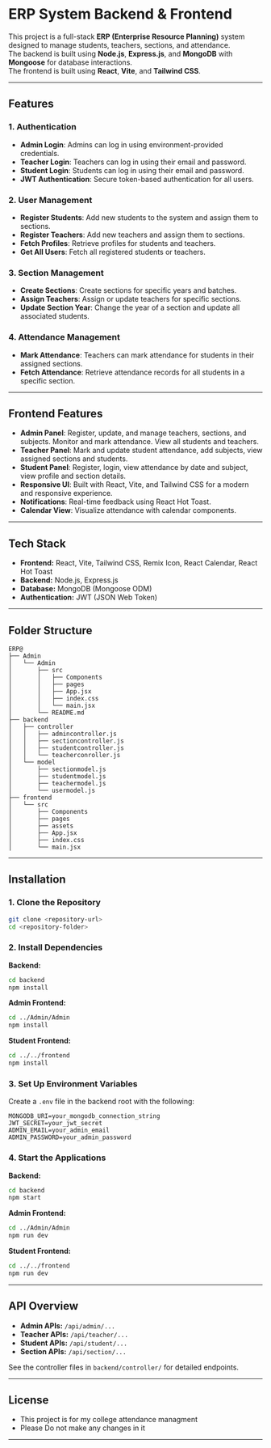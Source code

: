 # ERP System Backend & Frontend

This project is a full-stack **ERP (Enterprise Resource Planning)** system designed to manage students, teachers, sections, and attendance.  
The backend is built using **Node.js**, **Express.js**, and **MongoDB** with **Mongoose** for database interactions.  
The frontend is built using **React**, **Vite**, and **Tailwind CSS**.

---

## Features

### **1. Authentication**
- **Admin Login**: Admins can log in using environment-provided credentials.
- **Teacher Login**: Teachers can log in using their email and password.
- **Student Login**: Students can log in using their email and password.
- **JWT Authentication**: Secure token-based authentication for all users.

### **2. User Management**
- **Register Students**: Add new students to the system and assign them to sections.
- **Register Teachers**: Add new teachers and assign them to sections.
- **Fetch Profiles**: Retrieve profiles for students and teachers.
- **Get All Users**: Fetch all registered students or teachers.

### **3. Section Management**
- **Create Sections**: Create sections for specific years and batches.
- **Assign Teachers**: Assign or update teachers for specific sections.
- **Update Section Year**: Change the year of a section and update all associated students.

### **4. Attendance Management**
- **Mark Attendance**: Teachers can mark attendance for students in their assigned sections.
- **Fetch Attendance**: Retrieve attendance records for all students in a specific section.

---

## Frontend Features

- **Admin Panel**: Register, update, and manage teachers, sections, and subjects. Monitor and mark attendance. View all students and teachers.
- **Teacher Panel**: Mark and update student attendance, add subjects, view assigned sections and students.
- **Student Panel**: Register, login, view attendance by date and subject, view profile and section details.
- **Responsive UI**: Built with React, Vite, and Tailwind CSS for a modern and responsive experience.
- **Notifications**: Real-time feedback using React Hot Toast.
- **Calendar View**: Visualize attendance with calendar components.

---

## Tech Stack

- **Frontend:** React, Vite, Tailwind CSS, Remix Icon, React Calendar, React Hot Toast
- **Backend:** Node.js, Express.js
- **Database:** MongoDB (Mongoose ODM)
- **Authentication:** JWT (JSON Web Token)

---

## Folder Structure

```
ERP@
├── Admin
│   └── Admin
│       ├── src
│       │   ├── Components
│       │   ├── pages
│       │   ├── App.jsx
│       │   ├── index.css
│       │   └── main.jsx
│       └── README.md
├── backend
│   ├── controller
│   │   ├── admincontroller.js
│   │   ├── sectioncontroller.js
│   │   ├── studentcontroller.js
│   │   └── teacherconroller.js
│   └── model
│       ├── sectionmodel.js
│       ├── studentmodel.js
│       ├── teachermodel.js
│       └── usermodel.js
├── frontend
│   └── src
│       ├── Components
│       ├── pages
│       ├── assets
│       ├── App.jsx
│       ├── index.css
│       └── main.jsx
```

---

## Installation

### **1. Clone the Repository**
```bash
git clone <repository-url>
cd <repository-folder>
```

### **2. Install Dependencies**

**Backend:**
```bash
cd backend
npm install
```

**Admin Frontend:**
```bash
cd ../Admin/Admin
npm install
```

**Student Frontend:**
```bash
cd ../../frontend
npm install
```

### **3. Set Up Environment Variables**

Create a `.env` file in the backend root with the following:
```
MONGODB_URI=your_mongodb_connection_string
JWT_SECRET=your_jwt_secret
ADMIN_EMAIL=your_admin_email
ADMIN_PASSWORD=your_admin_password
```

### **4. Start the Applications**

**Backend:**
```bash
cd backend
npm start
```

**Admin Frontend:**
```bash
cd ../Admin/Admin
npm run dev
```

**Student Frontend:**
```bash
cd ../../frontend
npm run dev
```

---

## API Overview

- **Admin APIs:** `/api/admin/...`
- **Teacher APIs:** `/api/teacher/...`
- **Student APIs:** `/api/student/...`
- **Section APIs:** `/api/section/...`

See the controller files in `backend/controller/` for detailed endpoints.

---

## License

- This project is for my college attendance managment
- Please Do not make any changes in it

---

